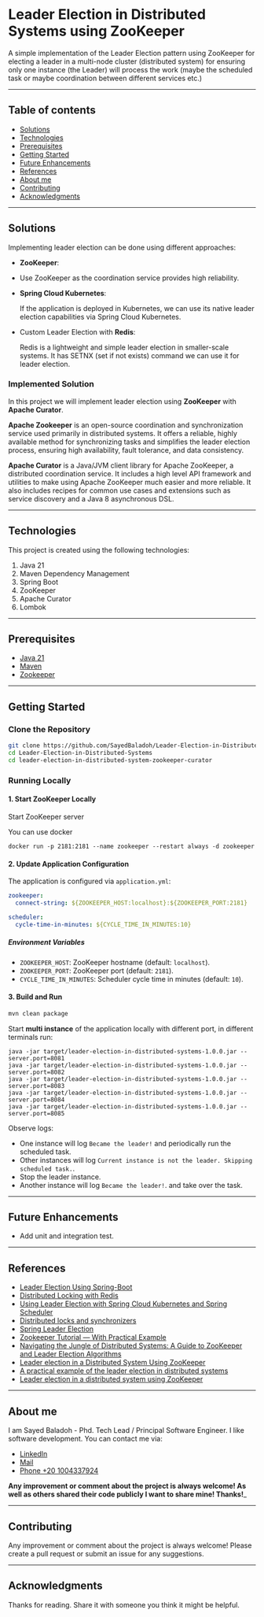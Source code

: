 # Leader Election in Distributed Systems using ZooKeeper

A simple implementation of the Leader Election pattern using ZooKeeper for electing a leader in a multi-node cluster (distributed system) for ensuring only one instance (the Leader) will process the work (maybe the scheduled task or maybe
coordination between different services etc.)

---

## Table of contents

* [Solutions](#solutions)
* [Technologies](#technologies)
* [Prerequisites](#prerequisites)
* [Getting Started](#getting-started)
* [Future Enhancements](#future-enhancements)
* [References](#references)
* [About me](#about-me)
* [Contributing](#contributing)
* [Acknowledgments](#acknowledgments)

---

## Solutions

Implementing leader election can be done using different approaches:

- **ZooKeeper**:

- Use ZooKeeper as the coordination service provides high reliability.

- **Spring Cloud Kubernetes**:

  If the application is deployed in Kubernetes, we can use its native leader election capabilities via Spring Cloud
  Kubernetes.

- Custom Leader Election with **Redis**:

  Redis is a lightweight and simple leader election in smaller-scale systems. It has SETNX (set if not exists) command
  we can use it for leader election.

### Implemented Solution

In this project we will implement leader election using **ZooKeeper** with **Apache Curator**.

**Apache Zookeeper** is an open-source coordination and synchronization service used primarily in distributed systems. It offers a reliable, highly available method for synchronizing tasks and simplifies the leader election process, ensuring high availability, fault tolerance, and data consistency.

**Apache Curator** is a Java/JVM client library for Apache ZooKeeper, a distributed coordination service. It includes a high level API framework and utilities to make using Apache ZooKeeper much easier and more reliable. It also includes recipes for common use cases and extensions such as service discovery and a Java 8 asynchronous DSL.

---

## Technologies

This project is created using the following technologies:

1. Java 21
2. Maven Dependency Management
3. Spring Boot
4. ZooKeeper
5. Apache Curator
6. Lombok

---

## Prerequisites

- [Java 21](https://jdk.java.net/21/)
- [Maven](https://maven.apache.org/install.html)
- [Zookeeper](https://zookeeper.apache.org/doc/r3.1.2/zookeeperStarted.html)

---

## Getting Started

### **Clone the Repository**

```bash
git clone https://github.com/SayedBaladoh/Leader-Election-in-Distributed-Systems-using-Redis-ZooKeeper-Spring-Cloud-Kubernetes.git
cd Leader-Election-in-Distributed-Systems
cd leader-election-in-distributed-system-zookeeper-curator
```

### **Running Locally**

#### 1. **Start ZooKeeper Locally**
Start ZooKeeper server

You can use docker
```shell
docker run -p 2181:2181 --name zookeeper --restart always -d zookeeper

```
#### 2. **Update Application Configuration**

The application is configured via `application.yml`:

```yaml
zookeeper:
  connect-string: ${ZOOKEEPER_HOST:localhost}:${ZOOKEEPER_PORT:2181}

scheduler:
  cycle-time-in-minutes: ${CYCLE_TIME_IN_MINUTES:10}
```

##### Environment Variables

- `ZOOKEEPER_HOST`: ZooKeeper hostname (default: `localhost`).
- `ZOOKEEPER_PORT`: ZooKeeper port (default: `2181`).
- `CYCLE_TIME_IN_MINUTES`: Scheduler cycle time in minutes (default: `10`).

#### 3. **Build and Run**

```bash
mvn clean package
```

Start **multi instance** of the application locally with different port,
in different terminals run:

```shell
java -jar target/leader-election-in-distributed-systems-1.0.0.jar --server.port=8081
java -jar target/leader-election-in-distributed-systems-1.0.0.jar --server.port=8082
java -jar target/leader-election-in-distributed-systems-1.0.0.jar --server.port=8083
java -jar target/leader-election-in-distributed-systems-1.0.0.jar --server.port=8084
java -jar target/leader-election-in-distributed-systems-1.0.0.jar --server.port=8085
```

Observe logs:
- One instance will log `Became the leader!` and periodically run the scheduled task.
- Other instances will log `Current instance is not the leader. Skipping scheduled task.`.
- Stop the leader instance.
- Another instance will log `Became the leader!`. and take over the task.

---

## Future Enhancements

- Add unit and integration test.

---

## References

- [Leader Election Using Spring-Boot](https://allanvital.com/leader-election-using-spring-boot/)
- [Distributed Locking with Redis](https://carlosbecker.com/posts/distributed-locks-redis/)
- [Using Leader Election with Spring Cloud Kubernetes and Spring Scheduler](https://medium.com/@pedrommj8/using-leader-election-with-spring-cloud-kubernetes-and-spring-scheduler-8f7ea3e3e694)
- [Distributed locks and synchronizers](https://redisson.org/docs/data-and-services/locks-and-synchronizers/)
- [Spring Leader Election](https://docs.spring.io/spring-cloud-kubernetes/docs/current/reference/html/leader-election.html)
- [Zookeeper Tutorial — With Practical Example](https://bikas-katwal.medium.com/zookeeper-introduction-designing-a-distributed-system-using-zookeeper-and-java-7f1b108e236e)
- [Navigating the Jungle of Distributed Systems: A Guide to ZooKeeper and Leader Election Algorithms](https://hewi.blog/navigating-the-jungle-of-distributed-systems-a-guide-to-zookeeper-and-leader-election-algorithms)
- [Leader election in a Distributed System Using ZooKeeper](https://www.geeksforgeeks.org/leader-election-in-a-distributed-system-using-zookeeper/)
- [A practical example of the leader election in distributed systems](https://tolonbekov.medium.com/a-practical-example-of-the-leader-election-process-in-distributed-systems-2e1ce9aa42a6)
- [Leader election in a distributed system using ZooKeeper](https://medium.com/@minhaz1217/leader-election-in-a-distributed-system-using-zookeeper-b562e6d79855)

---

## About me

I am Sayed Baladoh - Phd. Tech Lead / Principal Software Engineer. I like software development. You can contact me via:

* [LinkedIn](https://www.linkedin.com/in/sayedbaladoh/)
* [Mail](mailto:sayedbaladoh@yahoo.com)
* [Phone +20 1004337924](tel:+201004337924)

**Any improvement or comment about the project is always welcome! As well as others shared their code publicly I want to
share mine! Thanks!**_

---

## Contributing

Any improvement or comment about the project is always welcome! Please create a pull request or submit an issue for any
suggestions.

---

## Acknowledgments

Thanks for reading. Share it with someone you think it might be helpful.